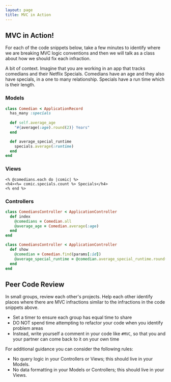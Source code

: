 ```yaml
---
layout: page
title: MVC in Action
---
```


## MVC in Action!

For each of the code snippets below, take a few minutes to identify where we are breaking MVC logic conventions and then we will talk as a class about how we should fix each infraction.

A bit of context. Imagine that you are working in an app that tracks comedians and their Netflix Specials. Comedians have an age and they also have specials, in a one to many relationship. Specials have a run time which is their length.

### Models

```ruby
class Comedian < ApplicationRecord
  has_many :specials
  
  def self.average_age
    "#{average(:age).round(2)} Years"
  end

  def average_special_runtime
    specials.average(:runtime)
  end
end
```

### Views
```erb
<% @comedians.each do |comic| %>
<h4><%= comic.specials.count %> Specials</h4>
<% end %>
```

### Controllers
```ruby
class ComediansController < ApplicationController
  def index
    @comedians = Comedian.all
    @average_age = Comedian.average(:age)
  end
end
```

```ruby
class ComediansController < ApplicationController
  def show
    @comedian = Comedian.find(params[:id])
    @average_special_runtime = @comedian.average_special_runtime.round(2)
  end
end
```

## Peer Code Review

In small groups, review each other's projects.  Help each other identify places where there are MVC infractions similar to the infractions in the code snippets above.

* Set a timer to ensure each group has equal time to share
* DO NOT spend time attempting to refactor your code when you identify problem areas
* Instead, write yourself a comment in your code like `#MVC`, so that you and your partner can come back to it on your own time

For additional guidance you can consider the following rules:

* No query logic in your Controllers or Views; this should live in your Models.
* No data formatting in your Models or Controllers; this should live in your Views.
